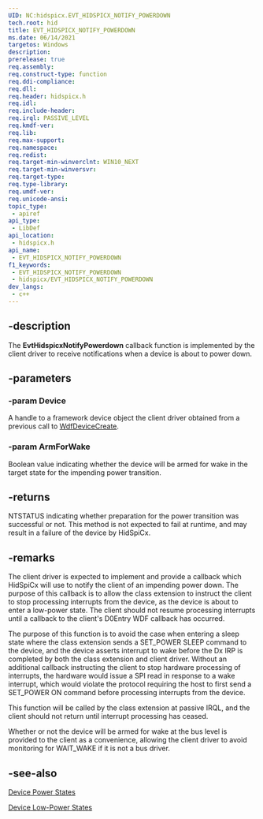 ```yaml
---
UID: NC:hidspicx.EVT_HIDSPICX_NOTIFY_POWERDOWN
tech.root: hid
title: EVT_HIDSPICX_NOTIFY_POWERDOWN
ms.date: 06/14/2021
targetos: Windows
description: 
prerelease: true
req.assembly: 
req.construct-type: function
req.ddi-compliance: 
req.dll: 
req.header: hidspicx.h
req.idl: 
req.include-header: 
req.irql: PASSIVE_LEVEL
req.kmdf-ver: 
req.lib: 
req.max-support: 
req.namespace: 
req.redist: 
req.target-min-winverclnt: WIN10_NEXT
req.target-min-winversvr: 
req.target-type: 
req.type-library: 
req.umdf-ver: 
req.unicode-ansi: 
topic_type:
 - apiref
api_type:
 - LibDef
api_location:
 - hidspicx.h
api_name:
 - EVT_HIDSPICX_NOTIFY_POWERDOWN
f1_keywords:
 - EVT_HIDSPICX_NOTIFY_POWERDOWN
 - hidspicx/EVT_HIDSPICX_NOTIFY_POWERDOWN
dev_langs:
 - c++
---
```


## -description

The **EvtHidspicxNotifyPowerdown** callback function is implemented by the client driver to receive notifications when a device is about to power down.

## -parameters

### -param Device

A handle to a framework device object the client driver obtained from a previous call to [WdfDeviceCreate](../wdfdevice/nf-wdfdevice-wdfdevicecreate.md).

### -param ArmForWake

Boolean value indicating whether the device will be armed for wake in the target state for the impending power transition.

## -returns

NTSTATUS indicating whether preparation for the power transition was successful or not. This method is not expected to fail at runtime, and may result in a failure of the device by HidSpiCx.

## -remarks

The client driver is expected to implement and provide a callback which HidSpiCx will use to notify the client of an impending power down. The purpose of this callback is to allow the class extension to instruct the client to stop processing interrupts from the device, as the device is about to enter a low-power state. The client should not resume processing interrupts until a callback to the client's D0Entry WDF callback has occurred.

The purpose of this function is to avoid the case when entering a sleep state where the class extension sends a SET_POWER SLEEP command to the device, and the device asserts interrupt to wake before the Dx IRP is completed by both the class extension and client driver. Without an additional callback instructing the client to stop hardware processing of interrupts, the hardware would issue a SPI read in response to a wake interrupt, which would violate the protocol requiring the host to first send a SET_POWER ON command before processing interrupts from the device.

This function will be called by the class extension at passive IRQL, and the client should not return until interrupt processing has ceased.

Whether or not the device will be armed for wake at the bus level is provided to the client as a convenience, allowing the client driver to avoid monitoring for WAIT_WAKE if it is not a bus driver.

## -see-also

[Device Power States](/windows-hardware/drivers/kernel/device-power-states)

[Device Low-Power States](/windows-hardware/drivers/kernel/device-sleeping-states)
